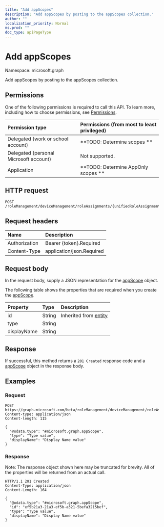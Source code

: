 ```yaml
---
title: "Add appScopes"
description: "Add appScopes by posting to the appScopes collection."
author: ""
localization_priority: Normal
ms.prod: ""
doc_type: apiPageType
---
```


# Add appScopes

Namespace: microsoft.graph

Add appScopes by posting to the appScopes collection.

## Permissions
One of the following permissions is required to call this API. To learn more, including how to choose permissions, see [Permissions](/concepts/permissions-reference.md).

|Permission type|Permissions (from most to least privileged)|
|:---|:---|
|Delegated (work or school account)|**TODO: Determine scopes **|
|Delegated (personal Microsoft account)|Not supported.|
|Application|**TODO: Determine AppOnly scopes **|

## HTTP request
<!-- {
  "blockType": "ignored"
}
-->
``` http
POST /roleManagement/deviceManagement/roleAssignments/{unifiedRoleAssignmentMultipleId}/appScopes/$ref
```

## Request headers
|Name|Description|
|:---|:---|
|Authorization|Bearer {token}.Required|
|Content-Type|application/json.Required|

## Request body
In the request body, supply a JSON representation for the [appScope](../resources/appscope.md) object.

The following table shows the properties that are required when you create the [appScope](../resources/appscope.md).

|Property|Type|Description|
|:---|:---|:---|
|id|String| Inherited from [entity](../resources/entity.md)|
|type|String||
|displayName|String||



## Response
If successful, this method returns a `201 Created` response code and a [appScope](../resources/appscope.md) object in the response body.

## Examples

### Request
<!-- {
  "blockType": "request",
  "name": "create_appscope_from_"
}
-->
``` http
POST https://graph.microsoft.com/beta/roleManagement/deviceManagement/roleAssignments/{unifiedRoleAssignmentMultipleId}/appScopes
Content-type: application/json
Content-length: 115

{
  "@odata.type": "#microsoft.graph.appScope",
  "type": "Type value",
  "displayName": "Display Name value"
}
```

### Response
Note: The response object shown here may be truncated for brevity. All of the properties will be returned from an actual call.
<!-- {
  "blockType": "response",
  "truncated": true,
  "@odata.type": "microsoft.graph.appscope"
}
-->
``` http
HTTP/1.1 201 Created
Content-Type: application/json
Content-Length: 164

{
  "@odata.type": "#microsoft.graph.appScope",
  "id": "ef5b21a3-21a3-ef5b-a321-5befa3215bef",
  "type": "Type value",
  "displayName": "Display Name value"
}
```

